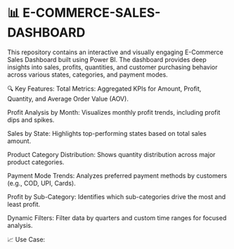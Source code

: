 # 📊 E-COMMERCE-SALES-DASHBOARD
This repository contains an interactive and visually engaging E-Commerce Sales Dashboard built using Power BI. The dashboard provides deep insights into sales, profits, quantities, and customer purchasing behavior across various states, categories, and payment modes.

🔍 Key Features:
Total Metrics: Aggregated KPIs for Amount, Profit, Quantity, and Average Order Value (AOV).

Profit Analysis by Month: Visualizes monthly profit trends, including profit dips and spikes.

Sales by State: Highlights top-performing states based on total sales amount.

Product Category Distribution: Shows quantity distribution across major product categories.

Payment Mode Trends: Analyzes preferred payment methods by customers (e.g., COD, UPI, Cards).

Profit by Sub-Category: Identifies which sub-categories drive the most and least profit.

Dynamic Filters: Filter data by quarters and custom time ranges for focused analysis.

📈 Use Case:

